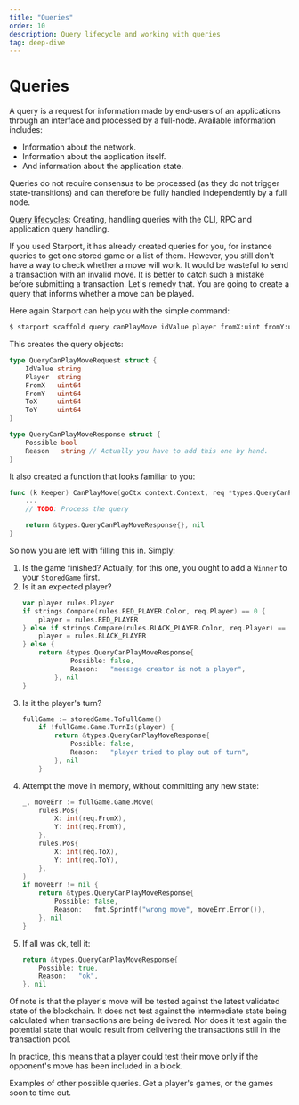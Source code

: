 ```yaml
---
title: "Queries"
order: 10
description: Query lifecycle and working with queries 
tag: deep-dive
---
```


# Queries

A query is a request for information made by end-users of an applications through an interface and processed by a full-node. Available information includes:

* Information about the network.
* Information about the application itself.
* And information about the application state.

Queries do not require consensus to be processed (as they do not trigger state-transitions) and can therefore be fully handled independently by a full node.

<HighlightBox info=”info”>

[Query lifecycles](https://github.com/cosmos/cosmos-sdk/blob/master/docs/basics/query-lifecycle.md): Creating, handling queries with the CLI, RPC and application query handling.

</HighlightBox>

<ExpansionPanel title="Show me some code for my checkers blockchain">

If you used Starport, it has already created queries for you, for instance queries to get one stored game or a list of them. However, you still don't have a way to check whether a move will work. It would be wasteful to send a transaction with an invalid move. It is better to catch such a mistake before submitting a transaction. Let's remedy that. You are going to create a query that informs whether a move can be played.

Here again Starport can help you with the simple command:

```sh
$ starport scaffold query canPlayMove idValue player fromX:uint fromY:uint toX:uint toY:uint --module checkers --response possible:bool
```
This creates the query objects:

```go
type QueryCanPlayMoveRequest struct {
    IdValue string
    Player  string
    FromX   uint64
    FromY   uint64
    ToX     uint64
    ToY     uint64
}

type QueryCanPlayMoveResponse struct {
    Possible bool
    Reason   string // Actually you have to add this one by hand.
}
```
It also created a function that looks familiar to you:

```go
func (k Keeper) CanPlayMove(goCtx context.Context, req *types.QueryCanPlayMoveRequest) (*types.QueryCanPlayMoveResponse, error) {
    ...
    // TODO: Process the query

    return &types.QueryCanPlayMoveResponse{}, nil
}
```
So now you are left with filling this in. Simply:

1. Is the game finished? Actually, for this one, you ought to add a `Winner` to your `StoredGame` first.
2. Is it an expected player?
    ```go
    var player rules.Player
    if strings.Compare(rules.RED_PLAYER.Color, req.Player) == 0 {
        player = rules.RED_PLAYER
    } else if strings.Compare(rules.BLACK_PLAYER.Color, req.Player) == 0 {
        player = rules.BLACK_PLAYER
    } else {
        return &types.QueryCanPlayMoveResponse{
                Possible: false,
                Reason:   "message creator is not a player",
            }, nil
    }
    ```
3. Is it the player's turn?
    ```go
    fullGame := storedGame.ToFullGame()
        if !fullGame.Game.TurnIs(player) {
            return &types.QueryCanPlayMoveResponse{
                Possible: false,
                Reason:   "player tried to play out of turn",
            }, nil
        }
    ```
4. Attempt the move in memory, without committing any new state:
    ```go
    _, moveErr := fullGame.Game.Move(
        rules.Pos{
            X: int(req.FromX),
            Y: int(req.FromY),
        },
        rules.Pos{
            X: int(req.ToX),
            Y: int(req.ToY),
        },
    )
    if moveErr != nil {
        return &types.QueryCanPlayMoveResponse{
            Possible: false,
            Reason:   fmt.Sprintf("wrong move", moveErr.Error()),
        }, nil
    }
    ```
5. If all was ok, tell it:
    ```go
    return &types.QueryCanPlayMoveResponse{
        Possible: true,
        Reason:   "ok",
    }, nil
    ```
Of note is that the player's move will be tested against the latest validated state of the blockchain. It does not test against the intermediate state being calculated when transactions are being delivered. Nor does it test again the potential state that would result from delivering the transactions still in the transaction pool.

In practice, this means that a player could test their move only if the opponent's move has been included in a block.

Examples of other possible queries. Get a player's games, or the games soon to time out.

</ExpansionPanel>
